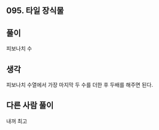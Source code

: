 ## 095. 타일 장식물

## 풀이

피보나치 수

## 생각

피보나치 수열에서 가장 마지막 두 수를 더한 후 두배를 해주면 된다.

## 다른 사람 풀이
내꺼 최고
```
```
